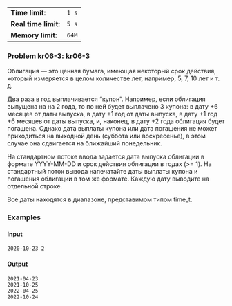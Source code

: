 |                      |       |
|----------------------|-------|
| **Time limit:**      | `1 s` |
| **Real time limit:** | `5 s` |
| **Memory limit:**    | `64M` |


### Problem kr06-3: kr06-3

Облигация — это ценная бумага, имеющая некоторый срок действия,
который измеряется в целом количестве лет, например, 5, 7, 10 лет
и т. д.

Два раза в год выплачивается “купон”. Например, если облигация
выпущена на на 2 года, то по ней будет выплачено 3 купона: в дату
+6 месяцев от даты выпуска, в дату +1 год от даты выпуска, в дату
+1 год +6 месяцев от даты выпуска, и, наконец, в дату +2 года
облигация будет погашена. Однако дата выплаты купона или дата
погашения не может приходиться на выходной день (суббота или
воскресенье), в этом случае она сдвигается на ближайший
понедельник.

На стандартном потоке ввода задается дата выпуска облигации в
формате YYYY-MM-DD и срок действия облигации в годах (>= 1). На
стандартный поток вывода напечатайте даты выплаты купона и
погашения облигации в том же формате. Каждую дату выводите на
отдельной строке.

Все даты находятся в диапазоне, представимом типом time_t.

### Examples

#### Input

    
    
    2020-10-23 2

#### Output

    
    
    2021-04-23
    2021-10-25
    2022-04-25
    2022-10-24

